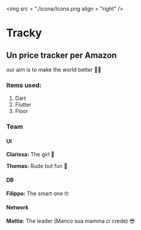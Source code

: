 

<img src = "./icona/Icona.png align = "right" />
              
# Tracky 
## Un price tracker per Amazon 

our aim is to make the world better 💪🏻 

### Items used:
  1. Dart
  2. Flutter
  3. Floor
  
 ### Team
 
  #### UI
  
  __Clarissa:__ The girl 👧 
  
  __Thomas:__ Rude but fun 🐻 
  
  #### DB
 
  __Filippo:__ The smart one 🤓 
 
  #### Network
  
  __Mattia:__ The leader (Manco sua mamma ci crede) 😎 

